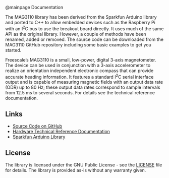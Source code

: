 @mainpage Documentation

The MAG3110 library has been derived from the Sparkfun Arduino library and ported to C++ to allow embedded devices such as the Raspberry Pi with an I<SUP>2</SUP>C bus to use the breakout board directly. It uses much of the same API as the original library. However, a couple of methods have been renamed, added or removed. The source code can be downloaded from the MAG3110 GitHub repository including some basic examples to get you started.

Freescale’s MAG3110 is a small, low-power, digital 3-axis magnetometer. The device can be used in conjunction with a 3-axis accelerometer to realize an orientation independent electronic compass that can provide accurate heading information. It features a standard I<SUP>2</SUP>C serial interface output and is capable of measuring magnetic fields with an output data rate (ODR) up to 80 Hz; these output data rates correspond to sample intervals from 12.5 ms to several seconds. For details see the technical reference documentation.

## Links

* <a href="https://github.com/ahpohl/mag3110" target="_blank">Source Code on GitHub</a>
* <a href="MAG3110_reference.pdf" target="_blank">Hardware Technical Reference Documentation</a>
* <a href="https://github.com/sparkfun/SparkFun_MAG3110_Breakout_Board_Arduino_Library" target="_blank">Sparkfun Arduino Library</a>

## License

The library is licensed under the GNU Public License - see the <a href="LICENSE.md" target="_blank">LICENSE</a> file for details. The library is provided as-is without any warranty given.

